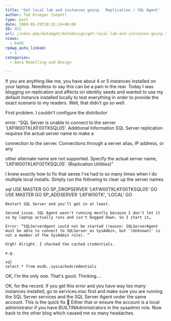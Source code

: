 ```yaml
---
title: 'Get local lab and instances going.  Replication / SQL Agent'
author: Ted Krueger (onpnt)
type: post
date: 2009-05-29T20:32:24+00:00
ID: 451
url: /index.php/datamgmt/datadesign/get-local-lab-and-instances-going-replic/
views:
  - 6456
rp4wp_auto_linked:
  - 1
categories:
  - Data Modelling and Design

---
```

If you are anything like me, you have about 4 or 5 instances installed on your laptop. Needless to say this can be a pain in the rear. Today I was blogging on replication and affects on identity seeds and wanted to use my default instance installed locally to test everything in order to provide the exact scenario to my readers. Well, that didn't go so well.

First problem. I couldn't configure the distributor 

error: “SQL Server is unable to connect to the server 'LKFW00TKLKF00TKSQL05'. Additional Information SQL Server replication requires the actual server name to make a
  
connection to the server. Connections through a server alias, IP address, or any
  
other alternate name are not supported. Specify the actual server name, 'LKFW00TKLKF00TKSQL05'. (Replication.Utilities)”

I knew exactly how to fix that sense I've had to so many times when I do multiple local installs. Simply run the following to clear up the server names

sql
USE MASTER
GO
SP_DROPSERVER 'LKFW00TKLKF00TKSQL05'
GO
USE MASTER
GO
SP_ADDSERVER 'LKFW00TK', 'LOCAL'
GO
```
Restart SQL Server and you'll get in at least.

Second issue. SQL Agent wasn't running mostly because I don't let it so my laptop actually runs and isn't bogged down. So I start it…
  
Error: “SQLServerAgent could not be started (reason: SQLServerAgent must be able to connect to SQLServer as SysAdmin, but '(Unknown)' is not a member of the SysAdmin role). ”

Urgh! Alright. I checked the cached credentials.
  
e.g.

sql
select * from msdb..syscachedcredentials
```
OK, I'm the only one. That's good. Thinking….

OK, for the record. If you get this error and you have way too many instances installed, go to services.msc first and make sure you are running the SQL Server services and the SQL Server Agent under the same account. This is the quick fix 🙂 Either that or ensure the account is a local administrator if you have BUILTINAdministrators in the sysadmin role. Now back to the other blog which caused me so many headaches.